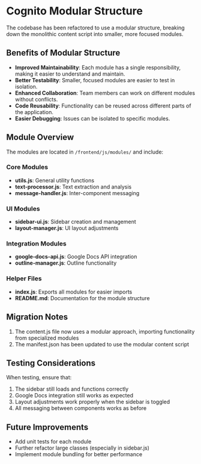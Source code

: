 # Cognito Modular Structure

The codebase has been refactored to use a modular structure, breaking down the monolithic content script into smaller, more focused modules.

## Benefits of Modular Structure

- **Improved Maintainability**: Each module has a single responsibility, making it easier to understand and maintain.
- **Better Testability**: Smaller, focused modules are easier to test in isolation.
- **Enhanced Collaboration**: Team members can work on different modules without conflicts.
- **Code Reusability**: Functionality can be reused across different parts of the application.
- **Easier Debugging**: Issues can be isolated to specific modules.

## Module Overview

The modules are located in `/frontend/js/modules/` and include:

### Core Modules
- **utils.js**: General utility functions
- **text-processor.js**: Text extraction and analysis
- **message-handler.js**: Inter-component messaging

### UI Modules
- **sidebar-ui.js**: Sidebar creation and management
- **layout-manager.js**: UI layout adjustments

### Integration Modules
- **google-docs-api.js**: Google Docs API integration
- **outline-manager.js**: Outline functionality

### Helper Files
- **index.js**: Exports all modules for easier imports
- **README.md**: Documentation for the module structure

## Migration Notes

1. The content.js file now uses a modular approach, importing functionality from specialized modules
2. The manifest.json has been updated to use the modular content script

## Testing Considerations

When testing, ensure that:
1. The sidebar still loads and functions correctly
2. Google Docs integration still works as expected
3. Layout adjustments work properly when the sidebar is toggled
4. All messaging between components works as before

## Future Improvements

- Add unit tests for each module
- Further refactor large classes (especially in sidebar.js)
- Implement module bundling for better performance 
